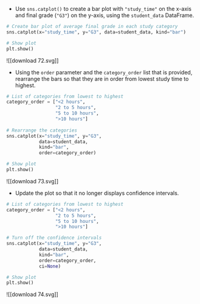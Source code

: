 - Use `sns.catplot()` to create a bar plot with `"study_time"` on the x-axis and final grade (`"G3"`) on the y-axis, using the `student_data` DataFrame.
```Python
# Create bar plot of average final grade in each study category
sns.catplot(x="study_time", y="G3", data=student_data, kind="bar")

# Show plot
plt.show()
```
![[download 72.svg]]
- Using the `order` parameter and the `category_order` list that is provided, rearrange the bars so that they are in order from lowest study time to highest.
```Python
# List of categories from lowest to highest
category_order = ["<2 hours", 
                  "2 to 5 hours", 
                  "5 to 10 hours", 
                  ">10 hours"]
                  
# Rearrange the categories
sns.catplot(x="study_time", y="G3",
            data=student_data,
            kind="bar",
            order=category_order)

# Show plot
plt.show()
```
![[download 73.svg]]
- Update the plot so that it no longer displays confidence intervals.
```Python
# List of categories from lowest to highest
category_order = ["<2 hours", 
                  "2 to 5 hours", 
                  "5 to 10 hours", 
                  ">10 hours"]

# Turn off the confidence intervals
sns.catplot(x="study_time", y="G3",
            data=student_data,
            kind="bar",
            order=category_order,
            ci=None)

# Show plot
plt.show()
```
![[download 74.svg]]
